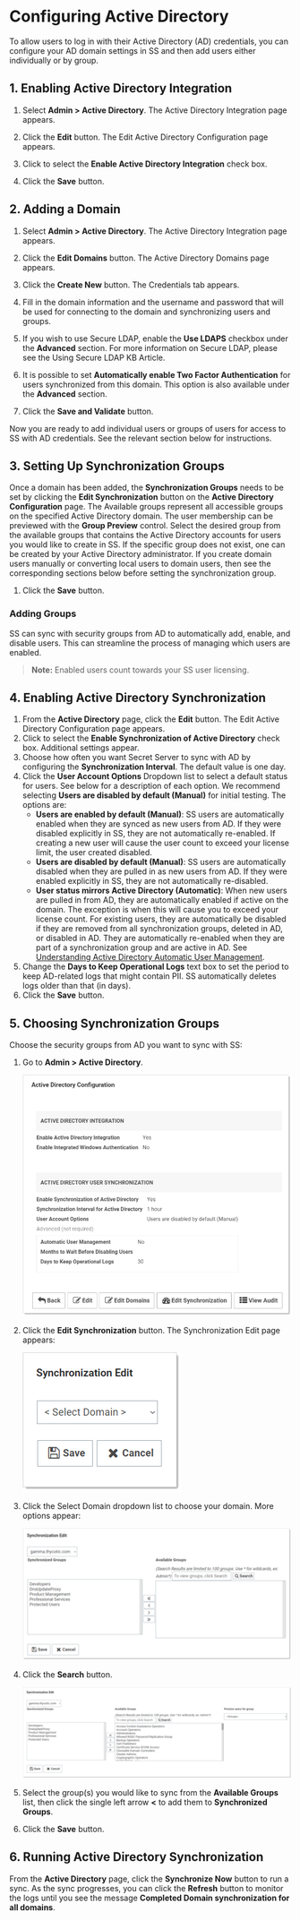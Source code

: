 [title]: # (Configuring Active Directory)
[tags]: # (AD,Active Directory)
[priority]: # (20)

# Configuring Active Directory

To allow users to log in with their Active Directory (AD) credentials, you can configure your AD domain settings in SS and then add users either individually or by group.

## 1. Enabling Active Directory Integration

1. Select **Admin \> Active Directory**. The Active Directory Integration page appears.

1. Click the **Edit** button. The Edit Active Directory Configuration page appears.

1. Click to select the **Enable Active Directory Integration** check box.

1. Click the **Save** button.

## 2. Adding a Domain

1. Select **Admin \> Active Directory**. The Active Directory Integration page appears.

1. Click the **Edit Domains** button. The Active Directory Domains page appears.

1. Click the **Create New** button. The Credentials tab appears.

1. Fill in the domain information and the username and password that will be used for connecting to the domain and synchronizing users and groups.

1. If you wish to use Secure LDAP, enable the **Use LDAPS** checkbox under the **Advanced** section. For more information on Secure LDAP, please see the Using Secure LDAP KB Article.

1. It is possible to set **Automatically enable Two Factor Authentication** for users synchronized from this domain. This option is also available under the **Advanced** section.

1. Click the **Save and Validate** button.

Now you are ready to add individual users or groups of users for access to SS with AD credentials. See the relevant section below for instructions.

## 3. Setting Up Synchronization Groups

Once a domain has been added, the **Synchronization Groups** needs to be set by clicking the **Edit Synchronization** button on the **Active Directory Configuration** page. The Available groups represent all accessible groups on the specified Active Directory domain. The user membership can be previewed with the **Group Preview** control. Select the desired group from the available groups that contains the Active Directory accounts for users you would like to create in SS. If the specific group does not exist, one can be created by your Active Directory administrator. If you create domain users manually or converting local users to domain users, then see the corresponding sections below before setting the synchronization group.

1. Click the **Save** button.

### Adding Groups

SS can sync with security groups from AD to automatically add, enable, and disable users. This can streamline the process of managing which users are enabled.

> **Note:** Enabled users count towards your SS user licensing.

## 4. Enabling Active Directory Synchronization

1. From the **Active Directory** page, click the **Edit** button. The Edit Active Directory Configuration page appears.
1. Click to select the **Enable Synchronization of Active Directory** check box. Additional settings appear.
1. Choose how often you want Secret Server to sync with AD by configuring the **Synchronization Interval**. The default value is one day.
1. Click the **User Account Options** Dropdown list to select a default status for users. See below for a description of each option. We recommend selecting **Users are disabled by default (Manual)** for initial testing. The options are:
   - **Users are enabled by default (Manual)**: SS users are automatically enabled when they are synced as new users from AD. If they were disabled explicitly in SS, they are not automatically re-enabled. If creating a new user will cause the user count to exceed your license limit, the user created disabled.
   - **Users are disabled by default (Manual)**: SS users are automatically disabled when they are pulled in as new users from AD. If they were enabled explicitly in SS, they are not automatically re-disabled.
   - **User status mirrors Active Directory (Automatic)**: When new users are pulled in from AD, they are automatically enabled if active on the domain. The exception is when this will cause you to exceed your license count. For existing users, they are automatically be disabled if they are removed from all synchronization groups, deleted in AD, or disabled in AD. They are automatically re-enabled when they are part of a synchronization group and are active in AD. See [Understanding Active Directory Automatic User Management](../../active-directory/understanding-ad-automatic-user-management/index.md).
1. Change the **Days to Keep Operational Logs** text box to set the period to keep AD-related logs that might contain PII. SS automatically deletes logs older than that (in days).
1. Click the **Save** button.

## 5. Choosing Synchronization Groups

Choose the security groups from AD you want to sync with SS:

1. Go to **Admin \> Active Directory**.

    ![image-20191203150447650](images/image-20191203150447650.png)

1. Click the **Edit Synchronization** button. The Synchronization Edit page appears:

   ![image-20191115111837932](images/image-20191115111837932.png)

1. Click the Select Domain dropdown list to choose your domain. More options appear:

   ![image-20191115111929782](images/image-20191115111929782.png)

1. Click the **Search** button.

   ![image-20191115112109905](images/image-20191115112109905.png)

1. Select the group(s) you would like to sync from the **Available Groups** list, then click the single left arrow **<** to add them to **Synchronized Groups**.

1. Click the **Save** button.

## 6. Running Active Directory Synchronization

From the **Active Directory** page, click the **Synchronize Now** button to run a sync. As the sync progresses, you can click the **Refresh** button to monitor the logs until you see the message **Completed Domain synchronization for all domains**.
